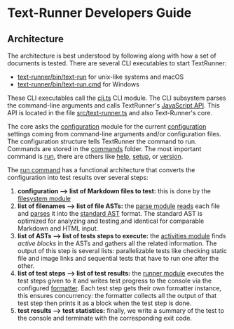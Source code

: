 # Text-Runner Developers Guide

## Architecture

The architecture is best understood by following along with how a set of
documents is tested. There are several CLI executables to start TextRunner:

- [text-runner/bin/text-run](text-runner/bin/text-run) for unix-like systems and
  macOS
- [text-runner/bin/text-run.cmd](text-runner/bin/text-run.cmd) for Windows

These CLI executables call the [cli.ts](text-runner/src/cli.ts) CLI module. The
CLI subsystem parses the command-line arguments and calls TextRunner's
[JavaScript API](text-runner/src/text-runner.ts). This API is located in the
file [src/text-runner.ts](text-runner/src/text-runner.ts) and also Text-Runner's
core.

The core asks the [configuration](text-runner/src/configuration) module for the
current [configuration](text-runner/src/configuration/types/configuration.ts)
settings coming from command-line arguments and/or configuration files. The
configuration structure tells TextRunner the command to run. Commands are stored
in the [commands](text-runner/src/commands) folder. The most important command
is [run](text-runner/src/commands/run.ts), there are others like
[help](text-runner/src/commands/help.ts),
[setup](text-runner/src/commands/setup.ts), or
[version](text-runner/src/commands/version.ts).

The [run command](text-runner/src/commands/run.ts) has a functional architecture
that converts the configuration into test results over several steps:

1. **configuration --> list of Markdown files to test:** this is done by the
   [filesystem module](text-runner/src/filesystem)
1. **list of filenames --> list of file ASTs:** the
   [parse module](text-runner/src/parsers)
   [reads](text-runner/src/parsers/markdown/parse-markdown-files.ts) each file
   and [parses](text-runner/src/parsers/markdown/md-parser.ts) it into the
   [standard AST](text-runner/src/parsers/standard-AST) format. The standard AST
   is optimized for analyzing and testing,and identical for comparable Markdown
   and HTML input.
1. **list of ASTs --> list of tests steps to execute:** the
   [activities module](text-runner/src/activity-list) finds _active blocks_ in
   the ASTs and gathers all the related information. The output of this step is
   several lists: parallelizable tests like checking static file and image links
   and sequential tests that have to run one after the other.
1. **list of test steps --> list of test results:** the
   [runner module](text-runner/src/runners) executes the test steps given to it
   and writes test progress to the console via the configured
   [formatter](text-runner/src/formatters). Each test step gets their own
   formatter instance, this ensures concurrency: the formatter collects all the
   output of that test step then prints it as a block when the test step is
   done.
1. **test results --> test statistics:** finally, we write a summary of the test
   to the console and terminate with the corresponding exit code.
